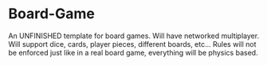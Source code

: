 # Board-Game
An UNFINISHED template for board games. 
Will have networked multiplayer.
Will support dice, cards, player pieces, different boards, etc... 
Rules will not be enforced just like in a real board game, everything will be physics based. 
